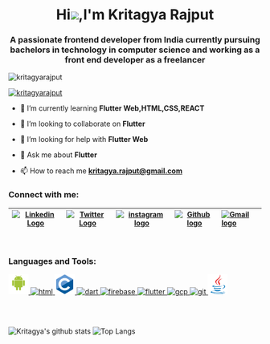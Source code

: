 <h1 align="center">Hi<img src="https://github.com/TheDudeThatCode/TheDudeThatCode/blob/master/Assets/Hi.gif" width="8px">,I'm Kritagya Rajput</h1>
<h3 align="center">A passionate frontend developer from India currently pursuing bachelors in technology in computer science and working as a front end developer as a freelancer</h3>

<p align="left"> <img src="https://komarev.com/ghpvc/?username=kritagyarajput&label=Profile%20views&color=0e75b6&style=flat" alt="kritagyarajput" /> </p>

<p align="left"> <a href="https://twitter.com/kritagyarajput" target="blank"><img src="https://img.shields.io/twitter/follow/kritagyarajput?logo=twitter&style=for-the-badge" alt="kritagyarajput" /></a> </p>

<!-- - 🔭 I’m currently working on **BeHealthy**
 -->
- 🌱 I’m currently learning **Flutter Web,HTML,CSS,REACT**

- 👯 I’m looking to collaborate on **Flutter**

- 🤝 I’m looking for help with **Flutter Web**

- 💬 Ask me about **Flutter**

- 📫 How to reach me **kritagya.rajput@gmail.com**

<h3 align="left">Connect with me:</h3>

| [<img src="https://cdn.svgporn.com/logos/linkedin-icon.svg" alt="Linkedin Logo" width="32">](https://www.linkedin.com/in/kritagya-rajput-54798817a) | [<img src="https://cdn.svgporn.com/logos/twitter.svg" alt="Twitter Logo" width="32">](https://twitter.com/KritagyaRajput) | [<img src="https://cdn.svgporn.com/logos/instagram-icon.svg" alt="instagram logo" width="32">](https://www.instagram.com/kritagyarajput/)| [<img src="https://cdn.svgporn.com/logos/github-icon.svg" alt="Github logo" width="34">](https://github.com/kritagyarajput) | [<img src="https://cdn.svgporn.com/logos/google-gmail.svg" alt="Gmail logo" height="32">](mailto:kritagya.rajput@gmail.com)
|:---:|:---:|:---:|:---:|:---

<br/>
<h3 align="left">Languages and Tools:</h3>
<p align="left"> <a href="https://developer.android.com" target="_blank"> <img src="https://raw.githubusercontent.com/devicons/devicon/master/icons/android/android-original-wordmark.svg" alt="android" width="40" height="40"/> </a> <a href="https://en.m.wikipedia.org/wiki/HTML5" target="_blank"> <img src="https://www.vectorlogo.zone/logos/w3_html5/w3_html5-ar21.svg" alt="html" width="70" height="40"/> </a><a href="https://www.cprogramming.com/" target="_blank"> <img src="https://raw.githubusercontent.com/devicons/devicon/master/icons/c/c-original.svg" alt="c" width="40" height="40"/> </a> <a href="https://dart.dev" target="_blank"> <img src="https://www.vectorlogo.zone/logos/dartlang/dartlang-icon.svg" alt="dart" width="40" height="40"/> </a> <a href="https://firebase.google.com/" target="_blank"> <img src="https://www.vectorlogo.zone/logos/firebase/firebase-icon.svg" alt="firebase" width="40" height="40"/> </a> <a href="https://flutter.dev" target="_blank"> <img src="https://www.vectorlogo.zone/logos/flutterio/flutterio-icon.svg" alt="flutter" width="40" height="40"/> </a> <a href="https://cloud.google.com" target="_blank"> <img src="https://www.vectorlogo.zone/logos/google_cloud/google_cloud-icon.svg" alt="gcp" width="40" height="40"/> </a> <a href="https://git-scm.com/" target="_blank"> <img src="https://www.vectorlogo.zone/logos/git-scm/git-scm-icon.svg" alt="git" width="40" height="40"/> </a> <a href="https://www.java.com" target="_blank"> <img src="https://raw.githubusercontent.com/devicons/devicon/master/icons/java/java-original.svg" alt="java" width="40" height="40"/> </a> </p>
 
 
<br>
<br>

![Kritagya's github stats](https://github-readme-stats.vercel.app/api?username=kritagyarajput&show_icons=true&hide_border=true) ![Top Langs](https://github-readme-stats.vercel.app/api/top-langs/?username=kritagyarajput&layout=compact)
<br/>
<!--
<p><img align="left" src="https://github-readme-stats.vercel.app/api/top-langs?username=kritagyarajput&show_icons=true&locale=en&layout=compact" alt="kritagyarajput" /><img align="center" src="https://github-readme-stats.vercel.app/api?username=kritagyarajput&show_icons=true&locale=en" alt="kritagyarajput" /></p>-->
